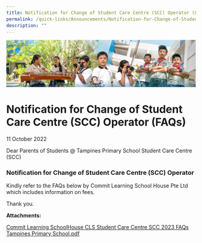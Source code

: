 ```yaml
---
title: Notification for Change of Student Care Centre (SCC) Operator (FAQs)
permalink: /quick-links/Announcements/Notification-for-Change-of-Student-Care-Centre-SCC-Operator-FAQs/
description: ""
---
```

![](/images/AboutUs.jpg)

Notification for Change of Student Care Centre (SCC) Operator (FAQs)
====================================================================

11 October 2022

  

Dear Parents of Students @ Tampines Primary School Student Care Centre (SCC)&nbsp;  

  

### **Notification for Change of Student Care Centre (SCC) Operator**  

  

Kindly refer to the FAQs below by Commit Learning School House Pte Ltd which includes information on fees.

  

Thank you.

  

<b>Attachments:</b>

[Commit Learning SchoolHouse CLS Student Care Centre SCC 2023 FAQs Tampines Primary School.pdf](/files/Commit%20Learning%20SchoolHouse%20CLS%20Student%20Care%20Centre%20SCC%202023%20FAQs%20Tampines%20Primary%20School.pdf)